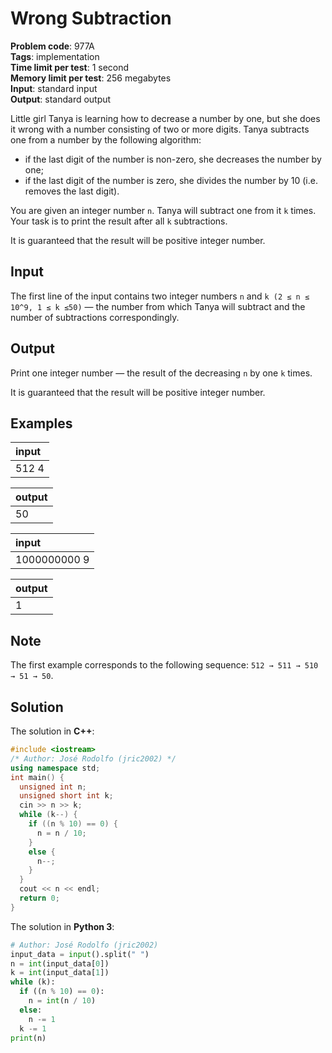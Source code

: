 # Wrong Subtraction
**Problem code**: 977A  
**Tags**: implementation  
**Time limit per test**: 1 second  
**Memory limit per test**: 256 megabytes  
**Input**: standard input  
**Output**: standard output  

Little girl Tanya is learning how to decrease a number by one, but she does it wrong with a number consisting of two or more digits. Tanya subtracts one from a number by the following algorithm:
* if the last digit of the number is non-zero, she decreases the number by one;
* if the last digit of the number is zero, she divides the number by 10 (i.e. removes the last digit).

You are given an integer number `n`. Tanya will subtract one from it `k` times. Your task is to print the result after all `k` subtractions.

It is guaranteed that the result will be positive integer number.

## Input
The first line of the input contains two integer numbers `n` and `k (2 ≤ n ≤ 10^9, 1 ≤ k ≤50)` — the number from which Tanya will subtract and the number of subtractions correspondingly.

## Output
Print one integer number — the result of the decreasing `n` by one `k` times.

It is guaranteed that the result will be positive integer number.

## Examples
| input |
| :--- |
| 512 4 |

| output |
| :--- |
| 50 |

| input |
| :--- |
| 1000000000 9 |

| output |
| :--- |
| 1 |

## Note
The first example corresponds to the following sequence: `512 → 511 → 510 → 51 → 50`.

## Solution
The solution in **C++**:
```cpp
#include <iostream>
/* Author: José Rodolfo (jric2002) */
using namespace std;
int main() {
  unsigned int n;
  unsigned short int k;
  cin >> n >> k;
  while (k--) {
    if ((n % 10) == 0) {
      n = n / 10;
    }
    else {
      n--;
    }
  }
  cout << n << endl;
  return 0;
}
```

The solution in **Python 3**:
```python
# Author: José Rodolfo (jric2002)
input_data = input().split(" ")
n = int(input_data[0])
k = int(input_data[1])
while (k):
  if ((n % 10) == 0):
    n = int(n / 10)
  else:
    n -= 1
  k -= 1
print(n)
```